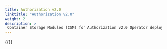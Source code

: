 ```yaml
---
title: Authorization v2.0
linktitle: "Authorization v2.0" 
weight: 2
description: >
 Container Storage Modules (CSM) for Authorization v2.0 Operator deployment
---
```


{{<include file="content/v1/getting-started/installation/helm/modules/authorizationv2-0.md" hideIds="1,2">}}
